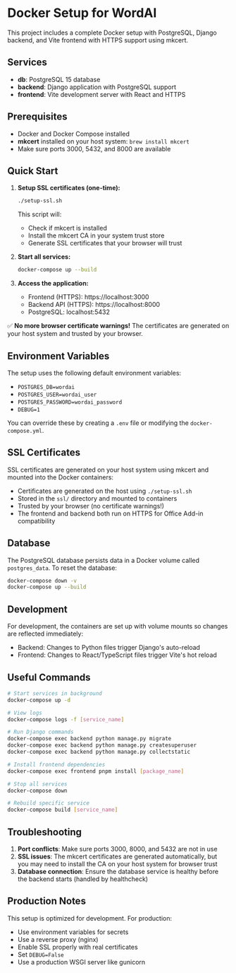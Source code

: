# Docker Setup for WordAI

This project includes a complete Docker setup with PostgreSQL, Django backend,
and Vite frontend with HTTPS support using mkcert.

## Services

- **db**: PostgreSQL 15 database
- **backend**: Django application with PostgreSQL support
- **frontend**: Vite development server with React and HTTPS

## Prerequisites

- Docker and Docker Compose installed
- **mkcert** installed on your host system: `brew install mkcert`
- Make sure ports 3000, 5432, and 8000 are available

## Quick Start

1. **Setup SSL certificates (one-time):**
   ```bash
   ./setup-ssl.sh
   ```
   This script will:
   - Check if mkcert is installed
   - Install the mkcert CA in your system trust store
   - Generate SSL certificates that your browser will trust

2. **Start all services:**
   ```bash
   docker-compose up --build
   ```

3. **Access the application:**
   - Frontend (HTTPS): https://localhost:3000
   - Backend API (HTTPS): https://localhost:8000
   - PostgreSQL: localhost:5432

✅ **No more browser certificate warnings!** The certificates are generated on
your host system and trusted by your browser.

## Environment Variables

The setup uses the following default environment variables:

- `POSTGRES_DB=wordai`
- `POSTGRES_USER=wordai_user`
- `POSTGRES_PASSWORD=wordai_password`
- `DEBUG=1`

You can override these by creating a `.env` file or modifying the
`docker-compose.yml`.

## SSL Certificates

SSL certificates are generated on your host system using mkcert and mounted into
the Docker containers:

- Certificates are generated on the host using `./setup-ssl.sh`
- Stored in the `ssl/` directory and mounted to containers
- Trusted by your browser (no certificate warnings!)
- The frontend and backend both run on HTTPS for Office Add-in compatibility

## Database

The PostgreSQL database persists data in a Docker volume called `postgres_data`.
To reset the database:

```bash
docker-compose down -v
docker-compose up --build
```

## Development

For development, the containers are set up with volume mounts so changes are
reflected immediately:

- Backend: Changes to Python files trigger Django's auto-reload
- Frontend: Changes to React/TypeScript files trigger Vite's hot reload

## Useful Commands

```bash
# Start services in background
docker-compose up -d

# View logs
docker-compose logs -f [service_name]

# Run Django commands
docker-compose exec backend python manage.py migrate
docker-compose exec backend python manage.py createsuperuser
docker-compose exec backend python manage.py collectstatic

# Install frontend dependencies
docker-compose exec frontend pnpm install [package_name]

# Stop all services
docker-compose down

# Rebuild specific service
docker-compose build [service_name]
```

## Troubleshooting

1. **Port conflicts**: Make sure ports 3000, 8000, and 5432 are not in use
2. **SSL issues**: The mkcert certificates are generated automatically, but you
   may need to install the CA on your host system for browser trust
3. **Database connection**: Ensure the database service is healthy before the
   backend starts (handled by healthcheck)

## Production Notes

This setup is optimized for development. For production:

- Use environment variables for secrets
- Use a reverse proxy (nginx)
- Enable SSL properly with real certificates
- Set `DEBUG=False`
- Use a production WSGI server like gunicorn
